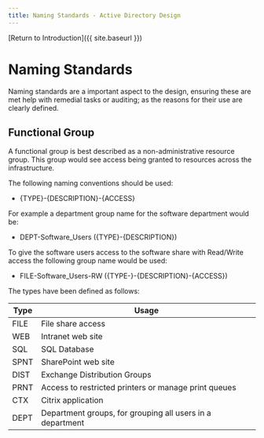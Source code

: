 ```yaml
---
title: Naming Standards - Active Directory Design
---
```


[Return to Introduction]({{ site.baseurl }})

# Naming Standards
Naming standards are a important aspect to the design, ensuring these are met help with remedial tasks or auditing; as the reasons for their use are clearly defined.

## Functional Group
A functional group is best described as a non-administrative resource group. This group would see access being granted to resources across the infrastructure.

The following naming conventions should be used:
* {TYPE}-{DESCRIPTION}-{ACCESS}

For example a department group name for the software department would be:
* DEPT-Software_Users ({TYPE}-{DESCRIPTION})

To give the software users access to the software share with Read/Write access the following group name would be used:
* FILE-Software_Users-RW ({TYPE-}-{DESCRIPTION}-{ACCESS})

The types have been defined as follows:

|Type|Usage|
|---|---|
|FILE|File share access|
|WEB|Intranet web site|
|SQL|SQL Database|
|SPNT|SharePoint web site|
|DIST|Exchange Distribution Groups|
|PRNT|Access to restricted printers or manage print queues|
|CTX|Citrix application|
|DEPT|Department groups, for grouping all users in a department|
